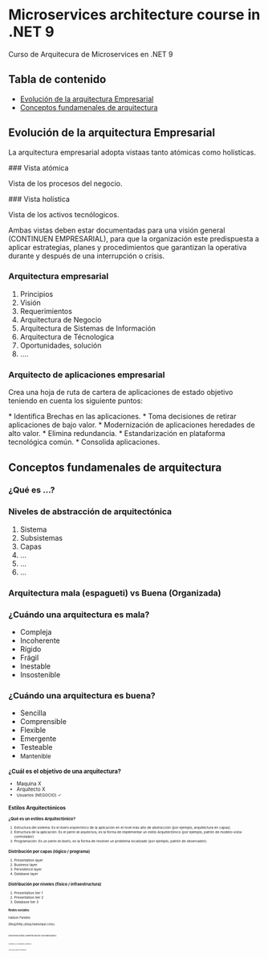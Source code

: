 # Microservices architecture course in .NET 9
Curso de Arquitecura de Microservices en .NET 9
## Tabla de contenido
* [Evolución de la arquitectura Empresarial](#evolución-de-la-arquitectura-empresarial)
* [Conceptos fundamenales de arquitectura](#Conceptos-fundamenales-de-arquitectura)
 
## Evolución de la arquitectura Empresarial
<p>La arquitectura empresarial adopta vistaas tanto atómicas como holísticas.</p>
### Vista atómica
<p>Vista de los procesos del negocio.</p>
### Vista holística
<p>Vista de los activos tecnólogicos.</p>
<p>Ambas vistas deben estar documentadas para una visión general (CONTINUEN EMPRESARIAL), para que la organización este predispuesta a aplicar estrategias, planes y procedimientos que garantizan la operativa durante y después de una interrupción o crisis.</p>

### Arquitectura empresarial
1. Principios
2. Visión
3. Requerimientos
4. Arquitectura de Negocio
5. Arquitectura de Sistemas de Información
6. Arquitectura de Técnologica
7. Oportunidades, solución
8. ....

### Arquitecto de aplicaciones empresarial
<p>Crea una hoja de ruta de cartera de aplicaciones de estado objetivo teniendo en cuenta los siguiente puntos:</p>
* Identifica Brechas en las aplicaciones.
* Toma decisiones de retirar aplicaciones de bajo valor.
* Modernización de aplicaciones heredades de alto valor.
* Elimina redundancia.
* Estandarización en plataforma tecnológica común.
* Consolida aplicaciones.

## Conceptos fundamenales de arquitectura
### ¿Qué es ...?
### Niveles de abstracción de arquitectónica
1. Sistema
2. Subsistemas
3. Capas
4. ...
5. ...
6. ...

### Arquitectura mala (espagueti) vs Buena (Organizada)

### ¿Cuándo una arquitectura es mala?
* Compleja
* Incoherente
* Rígido
* Frágil
* Inestable
* Insostenible

### ¿Cuándo una arquitectura es buena?
* Sencilla
* Comprensible
* Flexible
* Emergente
* Testeable
* <small>Mantenible<small>

### ¿Cuál es el  objetivo de una arquitectura?
* Maquina X
* Arquitecto X
* <small>Usuarios (NEGOCIO) ✓<small>

## Estilos Arquitectónicos
### ¿Qué es un estilos Arquitectónico?
1. Estructura del sistema: Es el <small>diseño arquitectónico</small> de la aplicación en el nivel más alto de abstracción (por ejemplo, arquitectura en capas).
2. Estructura de la aplicación: Es el <small>patrón de arquitectura</small>,  es la forma de implementar un estilo Arquitectónico (por ejemplo, patrón de modelo-vista-controlador)
3. Programación: Es un <small>patrón de diseño</small>, es la forma de resolver un problema localizado (por ejemplo, patrón de observador).

### Distribución por capas (lógico / programa)
1. Presentation layer
2. Business layer
3. Persistence layer
4. Database layer

### Distribución por niveles (físico / infraestructura)
1. Presentation tier 1
2. Presentation tier 2
3. Database tier 3

#### <p><small>Redes sociales:</small></p>
<p><small>Hadson Paredes</small></p>
<p><small>[Blog](http://blog.hadsonpar.com/)<small></p><br>
<p><small>[Facebook](https://www.facebook.com/hadsonpar/)<small></p><br>
<p><small>[X](https://x.com/hadson_paredes/)<small></p><br>
<p><small>[GitHub](https://github.com/devhadson/)<small></p><br>
